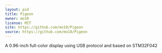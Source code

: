 ```yaml
---
layout: pid
title: Pigeon
owner: mo10
license: MIT
site: https://github.com/mo10/Pigeon
source: https://github.com/mo10/Pigeon
---
```

A 0.96-inch full-color display using USB protocol and based on STM32F042
